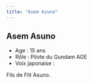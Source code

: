```yaml
---
title: "Asem Asuno"
---
```


Asem Asuno
----------


- Age : 15 ans  
- Rôle : Pilote du Gundam AGE  
- Voix japonaise : 


Fils de Flit Asuno.

